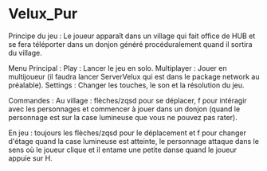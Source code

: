 # Velux_Pur

Principe du jeu :
Le joueur apparaît dans un village qui fait office de HUB et se fera téléporter dans un donjon généré procéduralement quand il sortira du village.

Menu Principal :
  Play : Lancer le jeu en solo.
  Multiplayer : Jouer en multijoueur (il faudra lancer ServerVelux qui est dans le package network au préalable).
  Settings : Changer les touches, le son et la résolution du jeu.


Commandes :
  Au village : flèches/zqsd pour se déplacer, f pour intéragir avec les personnages et commencer à jouer dans un donjon (quand le personnage est sur la case lumineuse que vous ne pouvez pas rater).

  En jeu : toujours les flèches/zqsd pour le déplacement et f pour changer d'étage quand la case lumineuse est atteinte, le personnage attaque dans le sens où le joueur clique et il entame une petite danse quand le joueur appuie sur H.
